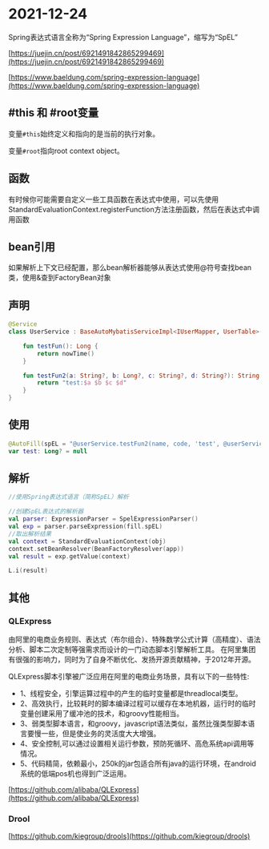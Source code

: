 # 2021-12-24

Spring表达式语言全称为“Spring Expression Language”，缩写为“SpEL”

[https://juejin.cn/post/6921491842865299469](https://juejin.cn/post/6921491842865299469)

[https://www.baeldung.com/spring-expression-language](https://www.baeldung.com/spring-expression-language)

## #this 和 #root变量

变量`#this`始终定义和指向的是当前的执行对象。

变量`#root`指向root context object。

## 函数

有时候你可能需要自定义一些工具函数在表达式中使用，可以先使用StandardEvaluationContext.registerFunction方法注册函数，然后在表达式中调用函数

## bean引用

如果解析上下文已经配置，那么bean解析器能够从表达式使用@符号查找bean类，使用&查到FactoryBean对象

## 声明

```kotlin
@Service
class UserService : BaseAutoMybatisServiceImpl<IUserMapper, UserTable>() {

    fun testFun(): Long {
        return nowTime()
    }

    fun testFun2(a: String?, b: Long?, c: String?, d: String?): String {
        return "test:$a $b $c $d"
    }
}
```

## 使用

```kotlin
@AutoFill(spEL = "@userService.testFun2(name, code, 'test', @userService.testFun())")
var test: Long? = null
```

## 解析

```kotlin
//使用Spring表达式语言（简称SpEL）解析

//创建SpEL表达式的解析器
val parser: ExpressionParser = SpelExpressionParser()
val exp = parser.parseExpression(fill.spEL)
//取出解析结果
val context = StandardEvaluationContext(obj)
context.setBeanResolver(BeanFactoryResolver(app))
val result = exp.getValue(context)

L.i(result)
```

## 其他

### QLExpress 

由阿里的电商业务规则、表达式（布尔组合）、特殊数学公式计算（高精度）、语法分析、脚本二次定制等强需求而设计的一门动态脚本引擎解析工具。 在阿里集团有很强的影响力，同时为了自身不断优化、发扬开源贡献精神，于2012年开源。

QLExpress脚本引擎被广泛应用在阿里的电商业务场景，具有以下的一些特性:

- 1、线程安全，引擎运算过程中的产生的临时变量都是threadlocal类型。
- 2、高效执行，比较耗时的脚本编译过程可以缓存在本地机器，运行时的临时变量创建采用了缓冲池的技术，和groovy性能相当。
- 3、弱类型脚本语言，和groovy，javascript语法类似，虽然比强类型脚本语言要慢一些，但是使业务的灵活度大大增强。
- 4、安全控制,可以通过设置相关运行参数，预防死循环、高危系统api调用等情况。
- 5、代码精简，依赖最小，250k的jar包适合所有java的运行环境，在android系统的低端pos机也得到广泛运用。

[https://github.com/alibaba/QLExpress](https://github.com/alibaba/QLExpress)

### Drool

[https://github.com/kiegroup/drools](https://github.com/kiegroup/drools)
